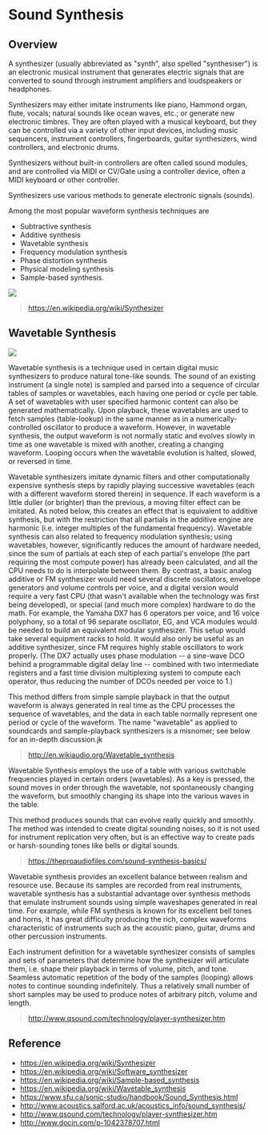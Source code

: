# Sound Synthesis

## Overview

A synthesizer (usually abbreviated as "synth", also spelled "synthesiser") is an electronic musical instrument that generates electric signals that are converted to sound through instrument amplifiers and loudspeakers or headphones.

Synthesizers may either imitate instruments like piano, Hammond organ, flute, vocals; natural sounds like ocean waves, etc.; or generate new electronic timbres.
They are often played with a musical keyboard, but they can be controlled via a variety of other input devices, including music sequencers, instrument controllers, fingerboards, guitar synthesizers, wind controllers, and electronic drums.

Synthesizers without built-in controllers are often called sound modules, and are controlled via MIDI or CV/Gate using a controller device, often a MIDI keyboard or other controller.

Synthesizers use various methods to generate electronic signals (sounds).

Among the most popular waveform synthesis techniques are

- Subtractive synthesis
- Additive synthesis
- Wavetable synthesis
- Frequency modulation synthesis
- Phase distortion synthesis
- Physical modeling synthesis
- Sample-based synthesis.

![](https://lh6.googleusercontent.com/IBIvuP-r5QWQSxkxUH825JkhOduVZOg1KD5BC9vsVWH5BG-WZVQWGDDYG4d-rNuHUcD5PPwHtzkDbx6fyK4fZU62cpREvhf4MOwKZK4zIbTuMYYmO12WYNvU06qjiqescw)

> https://en.wikipedia.org/wiki/Synthesizer

## Wavetable Synthesis

![](https://www.music.mcgill.ca/~gary/307/week4/img4.gif)

Wavetable synthesis is a technique used in certain digital music synthesizers to produce natural tone-like sounds. The sound of an existing instrument (a single note) is sampled and parsed into a sequence of circular tables of samples or wavetables, each having one period or cycle per table. A set of wavetables with user specified harmonic content can also be generated mathematically. Upon playback, these wavetables are used to fetch samples (table-lookup) in the same manner as in a numerically-controlled oscillator to produce a waveform. However, in wavetable synthesis, the output waveform is not normally static and evolves slowly in time as one wavetable is mixed with another, creating a changing waveform. Looping occurs when the wavetable evolution is halted, slowed, or reversed in time.

Wavetable synthesizers imitate dynamic filters and other computationally expensive synthesis steps by rapidly playing successive wavetables (each with a different waveform stored therein) in sequence. If each waveform is a little duller (or brighter) than the previous, a moving filter effect can be imitated. As noted below, this creates an effect that is equivalent to additive synthesis, but with the restriction that all partials in the additive engine are harmonic (i.e. integer multiples of the fundamental frequency). Wavetable synthesis can also related to frequency modulation synthesis; using wavetables, however, significantly reduces the amount of hardware needed, since the sum of partials at each step of each partial's envelope (the part requiring the most compute power) has already been calculated, and all the CPU needs to do is interpolate between them. By contrast, a basic analog additive or FM synthesizer would need several discrete oscillators, envelope generators and volume controls per voice, and a digital version would require a very fast CPU (that wasn't available when the technology was first being developed), or special (and much more complex) hardware to do the math. For example, the Yamaha DX7 has 6 operators per voice, and 16 voice polyphony, so a total of 96 separate oscillator, EG, and VCA modules would be needed to build an equivalent modular synthesizer. This setup would take several equipment racks to hold. It would also only be useful as an additive synthesizer, since FM requires highly stable oscillators to work properly. (The DX7 actually uses phase modulation -- a sine-wave DCO behind a programmable digital delay line -- combined with two intermediate registers and a fast time division multiplexing system to compute each operator, thus reducing the number of DCOs needed per voice to 1.)

This method differs from simple sample playback in that the output waveform is always generated in real time as the CPU processes the sequence of wavetables, and the data in each table normally represent one period or cycle of the waveform. The name "wavetable" as applied to soundcards and sample-playback synthesizers is a misnomer; see below for an in-depth discussion.jk

> http://en.wikiaudio.org/Wavetable_synthesis

Wavetable Synthesis employs the use of a table with various switchable frequencies played in certain orders (wavetables). As a key is pressed, the sound moves in order through the wavetable, not spontaneously changing the waveform, but smoothly changing its shape into the various waves in the table.

This method produces sounds that can evolve really quickly and smoothly. The method was intended to create digital sounding noises, so it is not used for instrument replication very often, but is an effective way to create pads or harsh-sounding tones like bells or digital sounds.

> https://theproaudiofiles.com/sound-synthesis-basics/

Wavetable synthesis provides an excellent balance between realism and resource use. Because its samples are recorded from real instruments, wavetable synthesis has a substantial advantage over synthesis methods that emulate instrument sounds using simple waveshapes generated in real time. For example, while FM synthesis is known for its excellent bell tones and horns, it has great difficulty producing the rich, complex waveforms characteristic of instruments such as the acoustic piano, guitar, drums and other percussion instruments.

Each instrument definition for a wavetable synthesizer consists of samples and sets of parameters that determine how the synthesizer will articulate them, i.e. shape their playback in terms of volume, pitch, and tone. Seamless automatic repetition of the body of the samples (looping) allows notes to continue sounding indefinitely. Thus a relatively small number of short samples may be used to produce notes of arbitrary pitch, volume and length.

> http://www.qsound.com/technology/player-synthesizer.htm

## Reference

- https://en.wikipedia.org/wiki/Synthesizer
- https://en.wikipedia.org/wiki/Software_synthesizer
- https://en.wikipedia.org/wiki/Sample-based_synthesis
- https://en.wikipedia.org/wiki/Wavetable_synthesis
- https://www.sfu.ca/sonic-studio/handbook/Sound_Synthesis.html
- http://www.acoustics.salford.ac.uk/acoustics_info/sound_synthesis/
- http://www.qsound.com/technology/player-synthesizer.htm
- http://www.docin.com/p-1042378707.html

